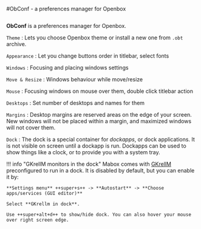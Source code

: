 #ObConf - a preferences manager for Openbox

<div class="gal1">
    <a href="../../img/obconf.jpg" title="ObConf - a preferences manager for Openbox"><img src="../../img/obconf.jpg" alt="" /></a>
</div>


**ObConf**  is  a  preferences manager for Openbox.


`Theme`
:   Lets you choose Openbox theme or install a new one from `.obt` archive.

`Appearance`
:   Let you change buttons order in titlebar, select fonts

`Windows`
:   Focusing and placing windows settings

`Move & Resize`
:   Windows behaviour while move/resize

`Mouse`
:   Focusing windows on mouse over them, double click titlebar action

`Desktops`
:   Set number of desktops and names for them

`Margins`
:   Desktop margins are reserved areas on the edge of your screen. New windows will not be placed within a margin, and maximized windows will not cover them.

`Dock`
:   The dock is a special container for *dockapps*, or dock applications. It is not visible on screen until a dockapp is run. Dockapps can be used to show things like a clock, or to provide you with a system tray.

!!! info "GKrellM monitors in the dock"
    Mabox comes with [GKrellM](../../apps/gkrellm/) preconfigured to run in a dock. It is disabled by default, but you can enable it by:
    
    **Settings menu** ++super+s++ -> **Autostart** -> **Choose apps/services (GUI editor)**
    
    Select **GKrellm in dock**.

    Use ++super+alt+d++ to show/hide dock. You can also hover your mouse over right screen edge.

<div class="gal4">
    <a href="../../img/obconf-theme.png" title="ObConf - Theme"><img src="../../img/obconf-theme.png" alt="" /></a>
    <a href="../../img/obconf-appearance.png" title="ObConf - Appearance"><img src="../../img/obconf-appearance.png" alt="" /></a>
    <a href="../../img/obconf-windows.png" title="ObConf - Windows"><img src="../../img/obconf-windows.png" alt="" /></a>
    <a href="../../img/obconf-move.png" title="ObConf - Move & Resize"><img src="../../img/obconf-move.png" alt="" /></a>
    <a href="../../img/obconf-mouse.png" title="ObConf - Mouse"><img src="../../img/obconf-mouse.png" alt="" /></a>
    <a href="../../img/obconf-desktops.png" title="ObConf - Desktops "><img src="../../img/obconf-desktops.png" alt="" /></a>
    <a href="../../img/obconf-margins.png" title="ObConf - Margins"><img src="../../img/obconf-margins.png" alt="" /></a>
    <a href="../../img/obconf-dock.png" title="ObConf - Dock"><img src="../../img/obconf-dock.png" alt="" /></a>
</div>

